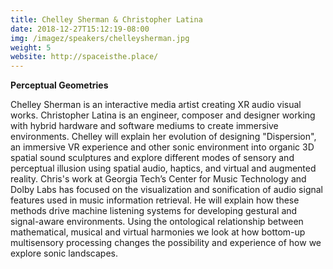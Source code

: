 ```yaml
---
title: Chelley Sherman & Christopher Latina
date: 2018-12-27T15:12:19-08:00
img: /imagez/speakers/chelleysherman.jpg
weight: 5
website: http://spaceisthe.place/
---
```


**Perceptual Geometries**

Chelley Sherman is an interactive media artist creating XR audio visual works. Christopher Latina is an engineer, composer and designer working with hybrid hardware and software mediums to create immersive environments. Chelley will explain her evolution of designing "Dispersion", an immersive VR experience and other sonic environment into organic 3D spatial sound sculptures and explore different modes of sensory and perceptual illusion using spatial audio, haptics, and virtual and augmented reality. Chris's work at Georgia Tech’s Center for Music Technology and Dolby Labs has focused on the visualization and sonification of audio signal features used in music information retrieval. He will explain how these methods drive machine listening systems for developing gestural and signal-aware environments. Using the ontological relationship between mathematical, musical and virtual harmonies we look at how bottom-up multisensory processing changes the possibility and experience of how we explore sonic landscapes.  
